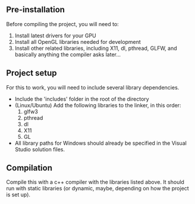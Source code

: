 ## Pre-installation
Before compiling the project, you will need to:
1. Install latest drivers for your GPU
1. Install all OpenGL libraries needed for development
1. Install other related libraries, including X11, dl, pthread, GLFW, and basically anything the compiler asks later...

## Project setup
For this to work, you will need to include several library dependencies.
* Include the 'includes' folder in the root of the directory
* (Linux/Ubuntu) Add the following libraries to the linker, in this order: 
    1. glfw3
    1. pthread
    1. dl
    1. X11
    1. GL
* All library paths for Windows should already be specified in the Visual Studio solution files.

## Compilation
Compile this with a c++ compiler with the libraries listed above. It should run with static libraries (or dynamic, maybe, depending on how the project is set up).
